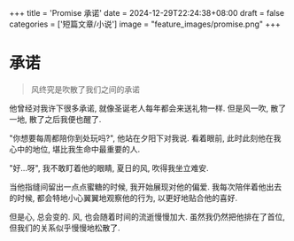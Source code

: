 +++
title = 'Promise 承诺'
date = 2024-12-29T22:24:38+08:00
draft = false
categories = ['短篇文章/小说']
image = "feature_images/promise.png"
+++

# 承诺

> 风终究是吹散了我们之间的承诺

他曾经对我许下很多承诺, 就像圣诞老人每年都会来送礼物一样. 但是风一吹, 散了一地, 散了之后我便也醒了.

"你想要每周都陪你到处玩吗?", 他站在夕阳下对我说. 看着眼前, 此时此刻他在我心中的地位, 堪比我生命中最重要的人. 

"好...呀", 我不敢盯着他的眼睛, 夏日的风, 吹得我坐立难安. 

当他指缝间留出一点点蜜糖的时候, 我开始展现对他的偏爱. 我每次陪伴着他出去的时候, 都会特地小心翼翼地观察他的行为, 以更好地贴合他的喜好. 

但是心, 总会变的. 风, 也会随着时间的流逝慢慢加大. 虽然我仍然把他排在了首位, 但我们的关系似乎慢慢地松散了. 

